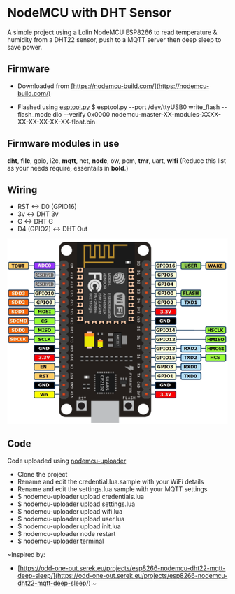 # NodeMCU with DHT Sensor
A simple project using a Lolin NodeMCU ESP8266 to read temperature & humidity from a DHT22 sensor, push to a MQTT server then deep sleep to save power.

## Firmware
- Downloaded from [https://nodemcu-build.com/](https://nodemcu-build.com/)

- Flashed using [esptool.py](https://github.com/espressif/esptool)
	$ esptool.py --port /dev/ttyUSB0 write_flash --flash_mode dio --verify 0x0000 nodemcu-master-XX-modules-XXXX-XX-XX-XX-XX-XX-float.bin

## Firmware modules in use
**dht**, **file**, gpio, i2c, **mqtt**, net, **node**, ow, pcm, **tmr**, uart, **wifi**
(Reduce this list as your needs require, essentails in **bold**.)

## Wiring
- RST <-> D0 (GPIO16)
- 3v <-> DHT 3v
- G <-> DHT G
- D4 (GPIO2) <-> DHT Out

![NodeMCU Pin Diagram](./misc/nodemcu_pin_diagram.png  "NodeMCU Pin Diagram")

## Code
Code uploaded using [nodemcu-uploader](https://github.com/kmpm/nodemcu-uploader)

- Clone the project
- Rename and edit the credential.lua.sample with your WiFi details
- Rename and edit the settings.lua.sample with your MQTT settings
- $ nodemcu-uploader upload credentials.lua
- $ nodemcu-uploader upload settings.lua
- $ nodemcu-uploader upload wifi.lua
- $ nodemcu-uploader upload user.lua
- $ nodemcu-uploader upload init.lua
- $ nodemcu-uploader node restart
- $ nodemcu-uploader terminal

~Inspired by:
- [https://odd-one-out.serek.eu/projects/esp8266-nodemcu-dht22-mqtt-deep-sleep/](https://odd-one-out.serek.eu/projects/esp8266-nodemcu-dht22-mqtt-deep-sleep/) ~